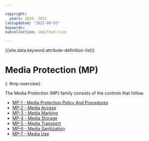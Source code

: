```yaml
---

copyright:
  years: 2020, 2022
lastupdated: "2022-09-03"
keywords: 
subcollection: ibmcloud-ciso

---
```




{{site.data.keyword.attribute-definition-list}}



# Media Protection (MP)
{: #mp-overview}

The Media Protection (MP) family consists of the controls that follow.

- [MP-1 - Media Protection Policy And Procedures](/docs/ibmcloud-ciso?topic=ibmcloud-ciso-mp-1)
- [MP-2 - Media Access](/docs/ibmcloud-ciso?topic=ibmcloud-ciso-mp-2)
- [MP-3 - Media Marking](/docs/ibmcloud-ciso?topic=ibmcloud-ciso-mp-3)
- [MP-4 - Media Storage](/docs/ibmcloud-ciso?topic=ibmcloud-ciso-mp-4)
- [MP-5 - Media Transport](/docs/ibmcloud-ciso?topic=ibmcloud-ciso-mp-5)
- [MP-6 - Media Sanitization](/docs/ibmcloud-ciso?topic=ibmcloud-ciso-mp-6)
- [MP-7 - Media Use](/docs/ibmcloud-ciso?topic=ibmcloud-ciso-mp-7)



